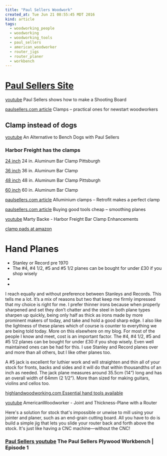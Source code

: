 ```yaml
---
title: "Paul Sellers Woodwork"
created_at: Tue Jun 21 08:55:45 MDT 2016
kind: article
tags:
  - woodworking_people
  - woodworking
  - woodworking_tools
  - paul_sellers
  - american_woodworker
  - router_jigs
  - router_planer
  - workbench
---
```


# <a href="https://paulsellers.com/" target="_blank">Paul Sellers Site</a>

<a href="https://www.youtube.com/watch?v=-Ypbvcxb-8M" target="_blank">youtube</a>
Paul Sellers shows how to make a Shooting Board

<a href="https://paulsellers.com/2012/01/clamps-good-ones-for-newstart-woodworkers/" target="_blank">paulsellers.com article</a>
Clamps – practical ones for newstart woodworkers


## Clamp instead of dogs

<a href="https://www.youtube.com/watch?v=SozekTvPpJM" target="_blank">youtube</a>
An Alternative to Bench Dogs with Paul Sellers 

### Harbor Freight has the clamps

<a href="http://www.harborfreight.com/24-in-aluminum-bar-clamp-60541.html" target="_blank">24 inch</a>
24 in. Aluminum Bar Clamp Pittsburgh

<a href="http://www.harborfreight.com/36-in-aluminum-bar-clamp-60539.html" target="_blank">36 inch</a>
36 in. Aluminum Bar Clamp 

<a href="http://www.harborfreight.com/48-in-aluminum-bar-clamp-60540.html" target="_blank">48 inch</a>
48 in. Aluminum Bar Clamp Pittsburgh

<a href="http://www.harborfreight.com/60-in-aluminum-bar-clamp-60594.html" target="_blank">60 inch</a>
60 in. Aluminum Bar Clamp

<a href="https://paulsellers.com/2011/11/4473/" target="_blank">paulsellers.com article</a>
Alluminium clamps – Retrofit makes a perfect clamp

<a href="https://paulsellers.com/2012/09/buying-good-tools-cheap-smoothing-planes/" target="_blank">paulsellers.com article</a>
Buying good tools cheap – smoothing planes

<a href="https://www.youtube.com/watch?v=ZwAiVcJ_92Y" target="_blank">youtube</a> Marty Backe - Harbor Freight Bar Clamp Enhancements

<a href="https://www.amazon.com/Adjustable-Clamp-7456-Cushion-4-Pack/dp/B0000224CC/" target="_blank">clamp pads at amazon</a>

# Hand Planes

<ul>
  <li>Stanley or Record pre 1970</li>
  <li>The #4, #4 1/2, #5 and #5 1/2 planes can be bought for under £30 if you shop wisely</li>
  <li></li>
  <li></li>
</ul>

I reach equally and without preference between Stanleys and Records. This
tells me a lot. It’s a mix of  reasons but two that keep me firmly
impressed that my choice is right for me. I prefer thinner irons because
when properly sharpened and set they don’t chatter and the steel in both
plane types sharpen up quickly, being only half as thick as  irons made
by more prominent makers of today, and take and hold a good sharp edge. I
also like the lightness of these planes which of course is counter to
everything we are being told today. More on this elsewhere on my blog. For
most of the people I know and meet, cost is an important factor. 
The #4, #4 1/2, #5 and #5 1/2 planes can be bought for under £30 if you shop
wisely. Even well maintained ones can be had for this. I use Stanley and
Record planes over  and more than all others, but I like other planes too.

A #5 jack is excellent for luthier work and will straighten and thin
all of your stock for fronts, backs and sides and it will do that within
thousandths of an inch as needed. The jack plane measures around 35.5cm
(14”) long and has an overall width of  64mm (2 1/2”). More than
sized for making guitars, violins and cellos too.



<a href="http://www.highlandwoodworking.com/essential-woodworking-hand-tools-paul-sellers.aspx" target="_blank">highlandwoodworking.com Essential hand tools available</a>

<a href="https://www.youtube.com/watch?v=TpU5dZlW2pg" target="_blank">youtube</a>
AmericanWoodworker - Joint and Thickness-Plane with a Router

Here's a solution for stock that's impossible or unwise to mill using your
jointer and planer, such as an end-grain cutting board. All you have to
do is build a simple jig that lets you slide your router back and forth
above the stock. It's just like having a CNC machine—without the CNC!

<h3>
  <a href="https://www.youtube.com/watch?v=53PrmkFpdI0" target="_blank">Paul Sellers youtube</a>
  The Paul Sellers Plywood Workbench | Episode 1
</h3>

<!--
html boilerplate fragments
<a href="" target="_blank"></a>
<a name=""></a>
<img src="" width="400px">
<ul>
  <li></li>
  <li><a href="" target="_blank"></a></li>
</ul>
<pre>
</pre>
<p style="margin-bottom: 2em;"></p>
<hr style="border: 0; height: 3px; background: #333; background-image: linear-gradient(to right, #ccc, #333, #ccc);">
<pre><code>
</code></pre>
<math xmlns='http://www.w3.org/1998/Math/MathML' display='block'>
</math>
:-->
